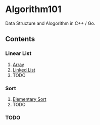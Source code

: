 # Algorithm101

Data Structure and Alogorithm in C++ / Go.

## Contents

### Linear List

1. [Array](https://github.com/yichenluan/Algorithm101/blob/master/Linear_list/array.md)
2. [Linked List](https://github.com/yichenluan/Algorithm101/blob/master/Linear_list/linked_list.md)
3. TODO


### Sort

1. [Elementary Sort](https://github.com/yichenluan/Algorithm101/blob/master/Sort/elementary_sort.md)
2. TODO


### TODO
